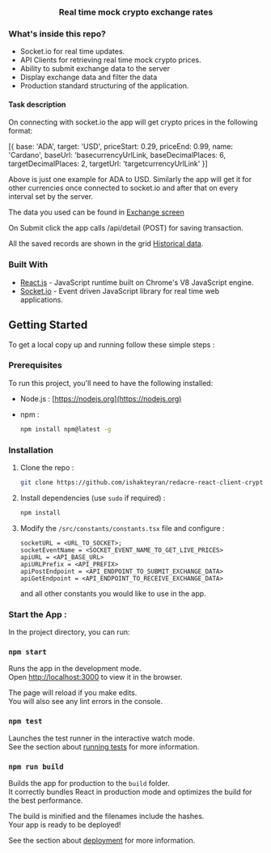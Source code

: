 <h3 align="center">Real time mock crypto exchange rates</h3>

<!-- ABOUT THE PROJECT -->

### What's inside this repo?

- Socket.io for real time updates.
- API Clients for retrieving real time mock crypto prices.
- Ability to submit exchange data to the server
- Display exchange data and filter the data
- Production standard structuring of the application.


#### Task description

On connecting with socket.io the app will get crypto prices in the following format:

[{
base: 'ADA', target: 'USD', priceStart: 0.29, priceEnd: 0.99, name: 'Cardano',
baseUrl: 'basecurrencyUrlLink,
baseDecimalPlaces: 6, targetDecimalPlaces: 2, targetUrl: 'targetcurrencyUrlLink'
}]

Above is just one example for ADA to USD. Similarly the app will get it for other currencies once connected  to socket.io and after that on every interval set by the server. 

The data you used can be found in <a href="https://www.figma.com/file/YMRGT8t3GlxDMH8cN7BTw9/Technical-Assessment?node-id=24%3A1295">Exchange screen</a>

On Submit click the app calls /api/detail (POST) for saving transaction. 

All the saved records are shown in the grid <a href="https://www.figma.com/file/YMRGT8t3GlxDMH8cN7BTw9/Technical-Assessment?node-id=21%3A2715">Historical data</a>. 


### Built With

- [React.js]() - JavaScript runtime built on Chrome's V8 JavaScript engine.
- [Socket.io]() - Event driven JavaScript library for real time web applications.

<!-- GETTING STARTED -->

## Getting Started

To get a local copy up and running follow these simple steps :

### Prerequisites

To run this project, you'll need to have the following installed:

- Node.js : [https://nodejs.org](https://nodejs.org)

- npm :
  ```sh
  npm install npm@latest -g
  ```


### Installation

1. Clone the repo :
   ```sh
   git clone https://github.com/ishakteyran/redacre-react-client-crypto.git
   ```
2. Install dependencies (use `sudo` if required) :

   ```sh
   npm install
   ```

3. Modify the `/src/constants/constants.tsx` file and configure :

   ```JS
   socketURL = <URL_TO_SOCKET>;
   socketEventName = <SOCKET_EVENT_NAME_TO_GET_LIVE_PRICES>
   apiURL = <API_BASE_URL>
   apiURLPrefix = <API_PREFIX>
   apiPostEndpoint = <API_ENDPOINT_TO_SUBMIT_EXCHANGE_DATA>
   apiGetEndpoint = <API_ENDPOINT_TO_RECEIVE_EXCHANGE_DATA>
   ```
   and all other constants you would like to use in the app.

### Start the App :


In the project directory, you can run:

### `npm start`

Runs the app in the development mode.\
Open [http://localhost:3000](http://localhost:3000) to view it in the browser.

The page will reload if you make edits.\
You will also see any lint errors in the console.

### `npm test`

Launches the test runner in the interactive watch mode.\
See the section about [running tests](https://facebook.github.io/create-react-app/docs/running-tests) for more information.

### `npm run build`

Builds the app for production to the `build` folder.\
It correctly bundles React in production mode and optimizes the build for the best performance.

The build is minified and the filenames include the hashes.\
Your app is ready to be deployed!

See the section about [deployment](https://facebook.github.io/create-react-app/docs/deployment) for more information.
